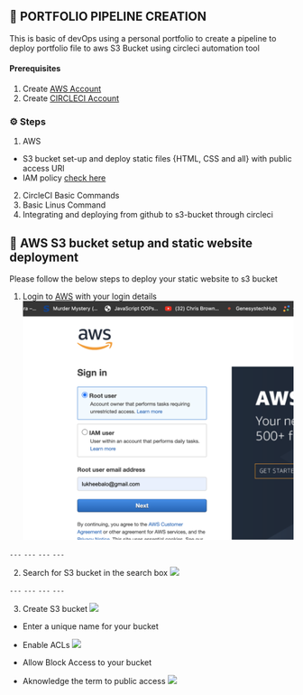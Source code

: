 ## :rocket: PORTFOLIO PIPELINE CREATION
This is basic of devOps using a personal portfolio to create a pipeline to deploy portfolio file to aws S3 Bucket using circleci automation tool


#### Prerequisites
1. Create [AWS Account](https://aws.amazon.com/)
2. Create [CIRCLECI Account](https://circleci.com/signup/) 

### ⚙️ Steps 
1. AWS 
  - S3 bucket set-up and deploy static files {HTML, CSS and all} with public access URl
  - IAM policy [check here](https://github.com/dev-luqman/DevOps_Room/blob/main/Portfolio/iam-policy.json)

2. CircleCI Basic Commands
3. Basic Linus Command
4. Integrating and deploying from github to s3-bucket through circleci

## :book: AWS S3 bucket setup and static website deployment
Please follow the below steps to deploy your static website to s3 bucket

1. Login to [AWS](https://aws.amazon.com/) with your login details
![](./README_Docs/login.png)

``` --- ```   ``` --- ```   ``` --- ```   ``` --- ```

2. Search for S3 bucket in the search box
![](./README_Docs/search_s3_bucket.png)

``` --- ```   ``` --- ```   ``` --- ```   ``` --- ```

3. Create S3 bucket
![](./README_Docs/create_bucket.png)

  - Enter a unique name for your bucket
  - Enable ACLs 
![](./README_Docs/create_bucket_1.png)

  - Allow Block Access to your bucket 
  - Aknowledge the term to public access
![](./README_Docs/create_bucket_2.png)